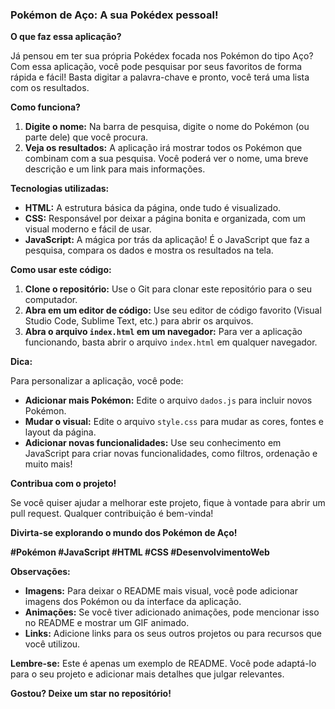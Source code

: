 ### **Pokémon de Aço: A sua Pokédex pessoal!**

**O que faz essa aplicação?**

Já pensou em ter sua própria Pokédex focada nos Pokémon do tipo Aço? Com essa aplicação, você pode pesquisar por seus favoritos de forma rápida e fácil! Basta digitar a palavra-chave e pronto, você terá uma lista com os resultados.

**Como funciona?**

1. **Digite o nome:** Na barra de pesquisa, digite o nome do Pokémon (ou parte dele) que você procura.
2. **Veja os resultados:** A aplicação irá mostrar todos os Pokémon que combinam com a sua pesquisa. Você poderá ver o nome, uma breve descrição e um link para mais informações.

**Tecnologias utilizadas:**

* **HTML:** A estrutura básica da página, onde tudo é visualizado.
* **CSS:** Responsável por deixar a página bonita e organizada, com um visual moderno e fácil de usar.
* **JavaScript:** A mágica por trás da aplicação! É o JavaScript que faz a pesquisa, compara os dados e mostra os resultados na tela.

**Como usar este código:**

1. **Clone o repositório:** Use o Git para clonar este repositório para o seu computador.
2. **Abra em um editor de código:** Use seu editor de código favorito (Visual Studio Code, Sublime Text, etc.) para abrir os arquivos.
3. **Abra o arquivo `index.html` em um navegador:** Para ver a aplicação funcionando, basta abrir o arquivo `index.html` em qualquer navegador.

**Dica:**

Para personalizar a aplicação, você pode:

* **Adicionar mais Pokémon:** Edite o arquivo `dados.js` para incluir novos Pokémon.
* **Mudar o visual:** Edite o arquivo `style.css` para mudar as cores, fontes e layout da página.
* **Adicionar novas funcionalidades:** Use seu conhecimento em JavaScript para criar novas funcionalidades, como filtros, ordenação e muito mais!

**Contribua com o projeto!**

Se você quiser ajudar a melhorar este projeto, fique à vontade para abrir um pull request. Qualquer contribuição é bem-vinda!

**Divirta-se explorando o mundo dos Pokémon de Aço!**

**#Pokémon #JavaScript #HTML #CSS #DesenvolvimentoWeb**

**Observações:**

* **Imagens:** Para deixar o README mais visual, você pode adicionar imagens dos Pokémon ou da interface da aplicação.
* **Animações:** Se você tiver adicionado animações, pode mencionar isso no README e mostrar um GIF animado.
* **Links:** Adicione links para os seus outros projetos ou para recursos que você utilizou.

**Lembre-se:** Este é apenas um exemplo de README. Você pode adaptá-lo para o seu projeto e adicionar mais detalhes que julgar relevantes.

**Gostou? Deixe um star no repositório!**
